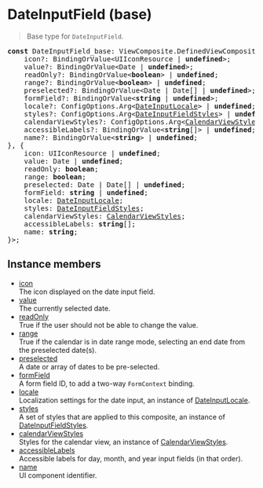 # DateInputField (base)

> Base type for `DateInputField`.

<pre class="docgen_signature"><b>const</b> DateInputField_base: ViewComposite.DefinedViewComposite&lt;{<br>    icon?: BindingOrValue&lt;UIIconResource | <b>undefined</b>&gt;;<br>    value?: BindingOrValue&lt;Date | <b>undefined</b>&gt;;<br>    readOnly?: BindingOrValue&lt;<b>boolean</b>&gt; | <b>undefined</b>;<br>    range?: BindingOrValue&lt;<b>boolean</b>&gt; | <b>undefined</b>;<br>    preselected?: BindingOrValue&lt;Date | Date[] | <b>undefined</b>&gt;;<br>    formField?: BindingOrValue&lt;<b>string</b> | <b>undefined</b>&gt;;<br>    locale?: ConfigOptions.Arg&lt;<a href="DateInputLocale.md">DateInputLocale</a>&gt; | <b>undefined</b>;<br>    styles?: ConfigOptions.Arg&lt;<a href="DateInputFieldStyles.md">DateInputFieldStyles</a>&gt; | <b>undefined</b>;<br>    calendarViewStyles?: ConfigOptions.Arg&lt;<a href="CalendarViewStyles.md">CalendarViewStyles</a>&gt; | <b>undefined</b>;<br>    accessibleLabels?: BindingOrValue&lt;<b>string</b>[]&gt; | <b>undefined</b>;<br>    name?: BindingOrValue&lt;<b>string</b>&gt; | <b>undefined</b>;<br>}, {<br>    icon: UIIconResource | <b>undefined</b>;<br>    value: Date | <b>undefined</b>;<br>    readOnly: <b>boolean</b>;<br>    range: <b>boolean</b>;<br>    preselected: Date | Date[] | <b>undefined</b>;<br>    formField: <b>string</b> | <b>undefined</b>;<br>    locale: <a href="DateInputLocale.md">DateInputLocale</a>;<br>    styles: <a href="DateInputFieldStyles.md">DateInputFieldStyles</a>;<br>    calendarViewStyles: <a href="CalendarViewStyles.md">CalendarViewStyles</a>;<br>    accessibleLabels: <b>string</b>[];<br>    name: <b>string</b>;<br>}&gt;;</pre>

## Instance members

- [<!--{ref:property}-->icon](DateInputField_base_icon.md) \
    The icon displayed on the date input field.
- [<!--{ref:property}-->value](DateInputField_base_value.md) \
    The currently selected date.
- [<!--{ref:property}-->readOnly](DateInputField_base_readOnly.md) \
    True if the user should not be able to change the value.
- [<!--{ref:property}-->range](DateInputField_base_range.md) \
    True if the calendar is in date range mode, selecting an end date from the preselected date(s).
- [<!--{ref:property}-->preselected](DateInputField_base_preselected.md) \
    A date or array of dates to be pre-selected.
- [<!--{ref:property}-->formField](DateInputField_base_formField.md) \
    A form field ID, to add a two-way `FormContext` binding.
- [<!--{ref:property}-->locale](DateInputField_base_locale.md) \
    Localization settings for the date input, an instance of [DateInputLocale](DateInputLocale.md).
- [<!--{ref:property}-->styles](DateInputField_base_styles.md) \
    A set of styles that are applied to this composite, an instance of [DateInputFieldStyles](DateInputFieldStyles.md).
- [<!--{ref:property}-->calendarViewStyles](DateInputField_base_calendarViewStyles.md) \
    Styles for the calendar view, an instance of [CalendarViewStyles](CalendarViewStyles.md).
- [<!--{ref:property}-->accessibleLabels](DateInputField_base_accessibleLabels.md) \
    Accessible labels for day, month, and year input fields (in that order).
- [<!--{ref:property}-->name](DateInputField_base_name.md) \
    UI component identifier.